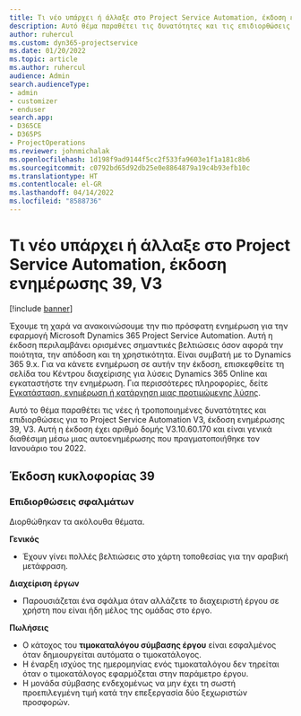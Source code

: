 ```yaml
---
title: Τι νέο υπάρχει ή άλλαξε στο Project Service Automation, έκδοση ενημέρωσης 39, V3
description: Αυτό θέμα παραθέτει τις δυνατότητες και τις επιδιορθώσεις που είναι διαθέσιμες στο Microsoft Dynamics 365 Project Service Automation έκδοση ενημέρωσης 39, V3.
author: ruhercul
ms.custom: dyn365-projectservice
ms.date: 01/20/2022
ms.topic: article
ms.author: ruhercul
audience: Admin
search.audienceType:
- admin
- customizer
- enduser
search.app:
- D365CE
- D365PS
- ProjectOperations
ms.reviewer: johnmichalak
ms.openlocfilehash: 1d198f9ad9144f5cc2f533fa9603e1f1a181c8b6
ms.sourcegitcommit: c0792bd65d92db25e0e8864879a19c4b93efb10c
ms.translationtype: HT
ms.contentlocale: el-GR
ms.lasthandoff: 04/14/2022
ms.locfileid: "8588736"
---
```

# <a name="whats-new-or-changed-in-project-service-automation-update-release-39-v3"></a>Τι νέο υπάρχει ή άλλαξε στο Project Service Automation, έκδοση ενημέρωσης 39, V3

[!include [banner](../includes/psa-now-project-operations.md)]

Έχουμε τη χαρά να ανακοινώσουμε την πιο πρόσφατη ενημέρωση για την εφαρμογή Microsoft Dynamics 365 Project Service Automation. Αυτή η έκδοση περιλαμβάνει ορισμένες σημαντικές βελτιώσεις όσον αφορά την ποιότητα, την απόδοση και τη χρηστικότητα. Είναι συμβατή με το Dynamics 365 9.x. Για να κάνετε ενημέρωση σε αυτήν την έκδοση, επισκεφθείτε τη σελίδα του Κέντρου διαχείρισης για λύσεις Dynamics 365 Online και εγκαταστήστε την ενημέρωση. Για περισσότερες πληροφορίες, δείτε [Εγκατάσταση, ενημέρωση ή κατάργηση μιας προτιμώμενης λύσης](/power-platform/admin/install-remove-preferred-solution).

Αυτό το θέμα παραθέτει τις νέες ή τροποποιημένες δυνατότητες και επιδιορθώσεις για το Project Service Automation V3, έκδοση ενημέρωσης 39, V3. Αυτή η έκδοση έχει αριθμό δομής V3.10.60.170 και είναι γενικά διαθέσιμη μέσω μιας αυτοενημέρωσης που πραγματοποιήθηκε τον Ιανουάριο του 2022.

## <a name="update-release-39"></a>Έκδοση κυκλοφορίας 39

### <a name="bug-fixes"></a>Επιδιορθώσεις σφαλμάτων

Διορθώθηκαν τα ακόλουθα θέματα.

**Γενικός**

- Έχουν γίνει πολλές βελτιώσεις στο χάρτη τοποθεσίας για την αραβική μετάφραση.

**Διαχείριση έργων**

- Παρουσιάζεται ένα σφάλμα όταν αλλάζετε το διαχειριστή έργου σε χρήστη που είναι ήδη μέλος της ομάδας στο έργο.

**Πωλήσεις**

- Ο κάτοχος του **τιμοκαταλόγου σύμβασης έργου** είναι εσφαλμένος όταν δημιουργείται αυτόματα ο τιμοκατάλογος. 
- Η έναρξη ισχύος της ημερομηνίας ενός τιμοκαταλόγου δεν τηρείται όταν ο τιμοκατάλογος εφαρμόζεται στην παράμετρο έργου.
- Η μονάδα σύμβασης ενδεχομένως να μην έχει τη σωστή προεπιλεγμένη τιμή κατά την επεξεργασία δύο ξεχωριστών προσφορών.

